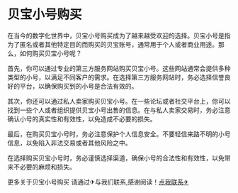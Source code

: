# 贝宝小号购买

在当今的数字化世界中，贝宝小号购买成为了越来越受欢迎的选择。贝宝小号是指为了匿名或者其他特定目的而购买的贝宝账号，通常用于个人或者商业用途。那么，如何购买贝宝小号呢？

首先，你可以通过专业的第三方服务网站购买贝宝小号。这些网站通常会提供多种类型的小号，以满足不同客户的需求。在选择第三方服务网站时，务必选择信誉良好的平台，以确保购买到的小号是合法有效的。

其次，你还可以通过私人卖家购买贝宝小号。在一些论坛或者社交平台上，你可以找到一些个人或者组织提供贝宝小号出售的信息。在与私人卖家交易时，务必注意确认小号的真实性和有效性，以免造成不必要的损失。

最后，在购买贝宝小号时，务必注意保护个人信息安全。不要轻信来路不明的小号信息，以免陷入非法交易或者其他风险之中。

在选择购买贝宝小号时，务必谨慎选择渠道，确保小号的合法性和有效性，以免带来不必要的麻烦和损失。

更多关于贝宝小号购买 请通过✈与我们联系,感谢阅读！[点我联系✈](https://wap.k02.cc)